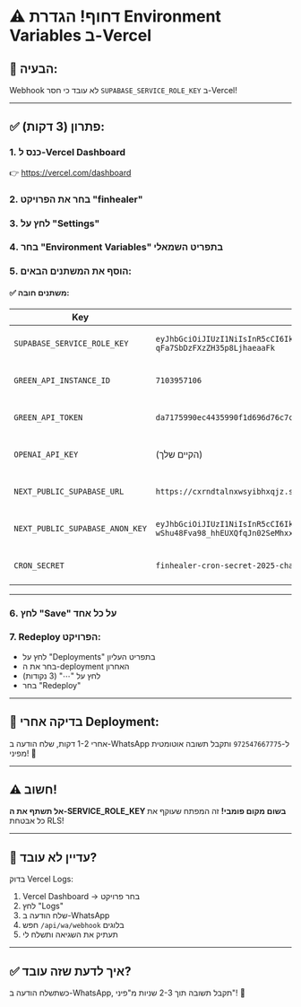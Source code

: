 # ⚠️ דחוף! הגדרת Environment Variables ב-Vercel

## 🚨 הבעיה:
Webhook לא עובד כי חסר `SUPABASE_SERVICE_ROLE_KEY` ב-Vercel!

---

## ✅ פתרון (3 דקות):

### 1. כנס ל-Vercel Dashboard
👉 https://vercel.com/dashboard

### 2. בחר את הפרויקט "finhealer"

### 3. לחץ על "Settings"

### 4. בחר "Environment Variables" בתפריט השמאלי

### 5. הוסף את המשתנים הבאים:

#### ✅ משתנים חובה:

| Key | Value | Environment |
|-----|-------|-------------|
| `SUPABASE_SERVICE_ROLE_KEY` | `eyJhbGciOiJIUzI1NiIsInR5cCI6IkpXVCJ9.eyJpc3MiOiJzdXBhYmFzZSIsInJlZiI6ImN4cm5kdGFsbnh3c3lpYmh4cWp6Iiwicm9sZSI6InNlcnZpY2Vfcm9sZSIsImlhdCI6MTc1OTY5ODMwNSwiZXhwIjoyMDc1Mjc0MzA1fQ.y7TUZWXnk0AXRyAs-qFa7SbDzFXzZH35p8LjhaeaaFk` | Production, Preview, Development |
| `GREEN_API_INSTANCE_ID` | `7103957106` | Production, Preview, Development |
| `GREEN_API_TOKEN` | `da7175990ec4435990f1d696d76c7c4f6a98cd50414448bcb9` | Production, Preview, Development |
| `OPENAI_API_KEY` | (הקיים שלך) | Production, Preview, Development |
| `NEXT_PUBLIC_SUPABASE_URL` | `https://cxrndtalnxwsyibhxqjz.supabase.co` | Production, Preview, Development |
| `NEXT_PUBLIC_SUPABASE_ANON_KEY` | `eyJhbGciOiJIUzI1NiIsInR5cCI6IkpXVCJ9.eyJpc3MiOiJzdXBhYmFzZSIsInJlZiI6ImN4cm5kdGFsbnh3c3lpYmh4cWp6Iiwicm9sZSI6ImFub24iLCJpYXQiOjE3NTk2OTgzMDUsImV4cCI6MjA3NTI3NDMwNX0.-UoR-wShu48Fva98_hhEUXQfqJn02SeMhxx7aHGHvy4` | Production, Preview, Development |
| `CRON_SECRET` | `finhealer-cron-secret-2025-change-me-in-production` | Production, Preview, Development |

---

### 6. לחץ "Save" על כל אחד

### 7. Redeploy הפרויקט:
- לחץ על "Deployments" בתפריט העליון
- בחר את ה-deployment האחרון
- לחץ על "⋯" (3 נקודות)
- בחר "Redeploy"

---

## 🧪 בדיקה אחרי Deployment:

אחרי 1-2 דקות, שלח הודעה ב-WhatsApp ל-`972547667775` ותקבל תשובה אוטומטית מפיני! 🤖

---

## ⚠️ חשוב!

**אל תשתף את ה-SERVICE_ROLE_KEY בשום מקום פומבי!**
זה המפתח שעוקף את כל אבטחת RLS!

---

## 🐛 עדיין לא עובד?

בדוק Vercel Logs:
1. Vercel Dashboard → בחר פרויקט
2. לחץ "Logs"
3. שלח הודעה ב-WhatsApp
4. חפש `/api/wa/webhook` בלוגים
5. תעתיק את השגיאה ותשלח לי

---

## ✅ איך לדעת שזה עובד?

כשתשלח הודעה ב-WhatsApp, תקבל תשובה תוך 2-3 שניות מ"פיני"! 🎉

